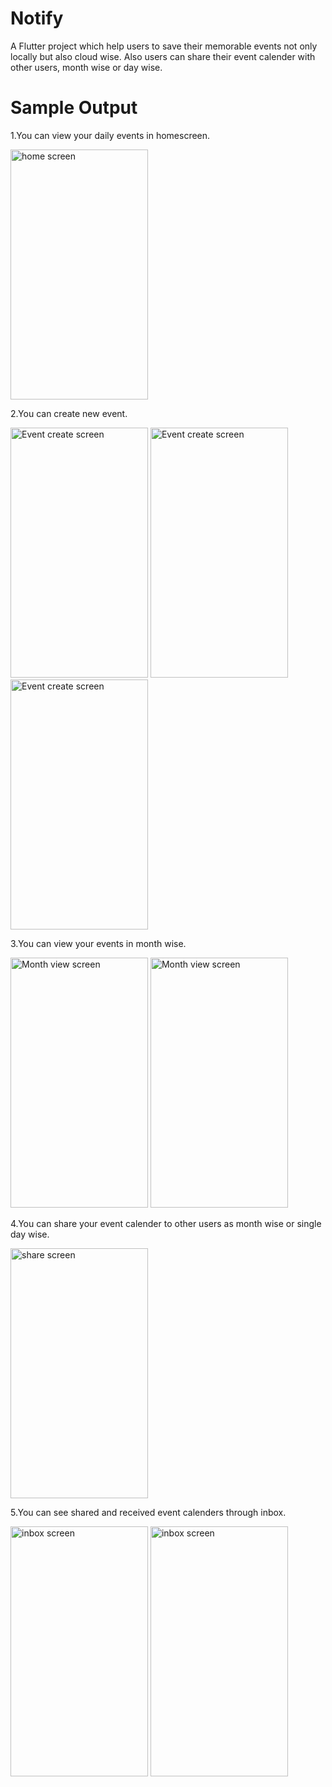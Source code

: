 # Notify

A Flutter project which help users to save their memorable events not only locally but also cloud wise. Also users can share their event calender with other users, month wise or day wise.


# Sample Output

1.You can view your daily events in homescreen.

<img src="https://user-images.githubusercontent.com/71382920/206840961-1cbad573-185d-44d3-8d67-45c3302907ef.jpg" width="220" height="400" alt="home screen" > 

2.You can create new event.

<img src="https://user-images.githubusercontent.com/71382920/206841147-fc098c6e-808b-4e32-9ffc-b9087817b019.jpg" width="220" height="400" alt="Event create screen"> <img src="https://user-images.githubusercontent.com/71382920/206841675-f3168d70-b566-4c6d-83f0-6c125d9191d5.jpg" width="220" height="400" alt="Event create screen">  <img src="https://user-images.githubusercontent.com/71382920/206841679-d571b7d7-45c9-4a36-87a4-fb70da4ead62.jpg" width="220" height="400" alt="Event create screen"> 

3.You can view your events in month wise.

<img src="https://user-images.githubusercontent.com/71382920/206841178-2edc292e-7bdc-40c5-b3e2-ffc9564f6290.jpg" width="220" height="400" alt="Month view screen"> <img src="https://user-images.githubusercontent.com/71382920/206841813-ad6c9698-51c8-4d65-9aa1-2044117384d6.jpg" width="220" height="400" alt="Month view screen"> 

4.You can share your event calender to other users as month wise or single day wise.

<img src="https://user-images.githubusercontent.com/71382920/206841514-5d3b4200-9e35-469f-ae07-49692c4cc9e5.jpg" width="220" height="400" alt="share screen"> 

5.You can see shared and received event calenders through inbox.

<img src="https://user-images.githubusercontent.com/71382920/206841412-f6eaaae8-abc9-4114-83c9-feee823caa1d.jpg" width="220" height="400" alt="inbox screen">  <img src="https://user-images.githubusercontent.com/71382920/206841416-06380f6d-0e90-4cfa-a123-ef8d7884ac03.jpg" width="220" height="400" alt="inbox screen"> 
